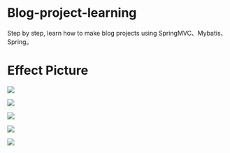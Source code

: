 # Blog-project-learning
Step by step, learn how to make blog projects using SpringMVC、Mybatis、Spring。

# Effect Picture

![](https://www.educoder.net/attachments/download/204001.jpg)

![](https://www.educoder.net/attachments/download/204002.jpg)

![](https://www.educoder.net/attachments/download/204003.jpg)

![](https://www.educoder.net/attachments/download/204461.pmg)

![](https://www.educoder.net/attachments/download/204460.gif)

